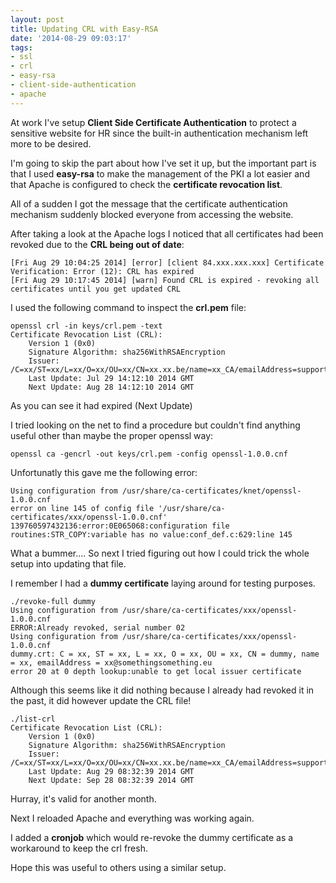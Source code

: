 ```yaml
---
layout: post
title: Updating CRL with Easy-RSA
date: '2014-08-29 09:03:17'
tags:
- ssl
- crl
- easy-rsa
- client-side-authentication
- apache
---
```


At work I've setup **Client Side Certificate Authentication** to protect a sensitive website for HR since the built-in authentication mechanism left more to be desired.

I'm going to skip the part about how I've set it up, but the important part is that I used **easy-rsa** to make the management of the PKI a lot easier and that Apache is configured to check the **certificate revocation list**.

All of a sudden I got the message that the certificate authentication mechanism suddenly blocked everyone from accessing the website.

After taking a look at the Apache logs I noticed that all certificates had been revoked due to the **CRL being out of date**:

    [Fri Aug 29 10:04:25 2014] [error] [client 84.xxx.xxx.xxx] Certificate Verification: Error (12): CRL has expired
    [Fri Aug 29 10:17:45 2014] [warn] Found CRL is expired - revoking all certificates until you get updated CRL

I used the following command to inspect the **crl.pem** file:

    openssl crl -in keys/crl.pem -text
    Certificate Revocation List (CRL):
        Version 1 (0x0)
        Signature Algorithm: sha256WithRSAEncryption
        Issuer: /C=xx/ST=xx/L=xx/O=xx/OU=xx/CN=xx.xx.be/name=xx_CA/emailAddress=support@somethingsomething.eu
        Last Update: Jul 29 14:12:10 2014 GMT
        Next Update: Aug 28 14:12:10 2014 GMT

As you can see it had expired (Next Update)

I tried looking on the net to find a procedure but couldn't find anything useful other than maybe the proper openssl way:

    openssl ca -gencrl -out keys/crl.pem -config openssl-1.0.0.cnf 

Unfortunatly this gave me the following error:

    Using configuration from /usr/share/ca-certificates/knet/openssl-1.0.0.cnf
    error on line 145 of config file '/usr/share/ca-certificates/xxx/openssl-1.0.0.cnf'
    139760597432136:error:0E065068:configuration file routines:STR_COPY:variable has no value:conf_def.c:629:line 145

What a bummer....
So next I tried figuring out how I could trick the whole setup into updating that file.

I remember I had a **dummy certificate** laying around for testing purposes.

    ./revoke-full dummy
    Using configuration from /usr/share/ca-certificates/xxx/openssl-1.0.0.cnf
    ERROR:Already revoked, serial number 02
    Using configuration from /usr/share/ca-certificates/xxx/openssl-1.0.0.cnf
    dummy.crt: C = xx, ST = xx, L = xx, O = xx, OU = xx, CN = dummy, name = xx, emailAddress = xx@somethingsomething.eu
    error 20 at 0 depth lookup:unable to get local issuer certificate

Although this seems like it did nothing because I already had revoked it in the past, it did however update the CRL file!

    ./list-crl 
    Certificate Revocation List (CRL):
        Version 1 (0x0)
        Signature Algorithm: sha256WithRSAEncryption
        Issuer: /C=xx/ST=xx/L=xx/O=xx/OU=xx/CN=xx.xx.be/name=xx_CA/emailAddress=support@somethingsomething.eu
        Last Update: Aug 29 08:32:39 2014 GMT
        Next Update: Sep 28 08:32:39 2014 GMT

Hurray, it's valid for another month.

Next I reloaded Apache and everything was working again.

I added a **cronjob** which would re-revoke the dummy certificate as a workaround to keep the crl fresh.

Hope this was useful to others using a similar setup.